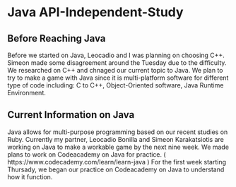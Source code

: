 <h1>Java API-Independent-Study</h1>

<h2>Before Reaching Java</h2>
<p>Before we started on Java, Leocadio and I was planning on choosing C++. Simeon made some disagreement around the Tuesday due to the difficulty. We researched on C++ and chnaged our current topic to Java. We plan to try to make a game with Java since it is multi-platform software for different type of code including: C to C++, Object-Oriented software, Java Runtime Environment.</p>
<h2>Current Information on Java</h2>
<p>Java allows for multi-purpose programming based on our recent studies on Ruby. Currently my partner, Leocadio Bonilla and Simeon Karakatsiotis are working on Java to make a workable game by the next nine week. We made plans to work on Codeacademy on Java for practice. ( https://www.codecademy.com/learn/learn-java ) For the first week starting Thursady, we began our practice on Codeacademy on Java to understand how it function.</p>
